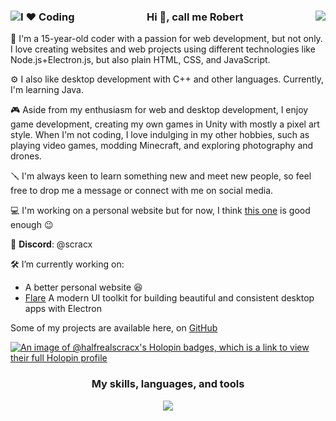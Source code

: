 <h3 align="center"><img align="left" src="https://img.shields.io/badge/I%20%E2%9D%A4%EF%B8%8F-Coding-blue?style=flat" alt="I ❤️ Coding"/>Hi 👋, call me Robert<a href="https://www.instagram.com/_that_robert_/"><img align="right" src="https://skillicons.dev/icons?i=instagram"/></a>
</h3>

🚀 I'm a 15-year-old coder with a passion for web development, but not only. I love creating websites and web projects using different technologies like Node.js+Electron.js, but also plain HTML, CSS, and JavaScript.

⚙️ I also like desktop development with C++ and other languages. Currently, I'm learning Java.

🎮 Aside from my enthusiasm for web and desktop development, I enjoy game development, creating my own games in Unity with mostly a pixel art style. When I'm not coding, I love indulging in my other hobbies, such as playing video games, modding Minecraft, and exploring photography and drones.

🪛 I'm always keen to learn something new and meet new people, so feel free to drop me a message or connect with me on social media.

💻 I'm working on a personal website but for now, I think <a href="https://scracx.carrd.co/">this one</a> is good enough 😉

💬 **Discord**: @scracx

🛠️ I’m currently working on:
<ul>
<li>A better personal website 😆</li>
<li><a href="https://github.com/half-real-SCRACX/Flare">Flare</a> A modern UI toolkit for building beautiful and consistent desktop apps with Electron</li>
</ul>

Some of my projects are available here, on [GitHub](https://github.com/half-real-SCRACX?tab=repositories)

[![An image of @halfrealscracx's Holopin badges, which is a link to view their full Holopin profile](https://holopin.me/halfrealscracx)](https://holopin.io/@halfrealscracx)

<h3 align="center">My skills, languages, and tools</h3>
<p align="center">
  <a href="https://skillicons.dev">
    <img src="https://skillicons.dev/icons?i=html,css,sass,js,nodejs,cpp,py,java,unity,vscode,figma,ai,git,replit" />
  </a>
</p>
